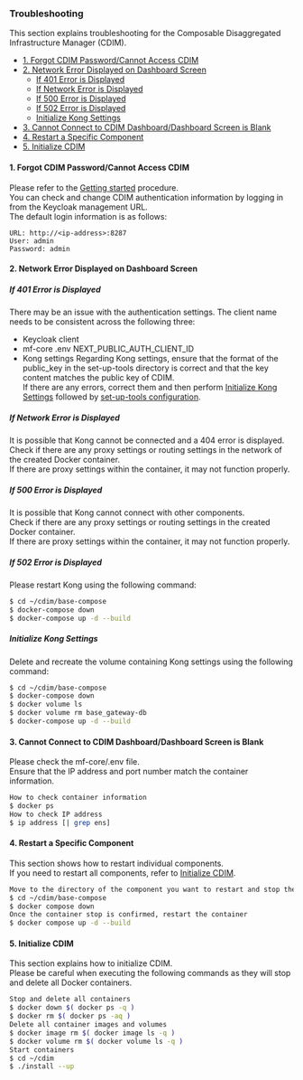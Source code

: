 ### Troubleshooting <!-- omit in toc -->
This section explains troubleshooting for the Composable Disaggregated Infrastructure Manager (CDIM).
- [1. Forgot CDIM Password/Cannot Access CDIM](#1-forgot-cdim-passwordcannot-access-cdim)
- [2. Network Error Displayed on Dashboard Screen](#2-network-error-displayed-on-dashboard-screen)
  - [If 401 Error is Displayed](#if-401-error-is-displayed)
  - [If Network Error is Displayed](#if-network-error-is-displayed)
  - [If 500 Error is Displayed](#if-500-error-is-displayed)
  - [If 502 Error is Displayed](#if-502-error-is-displayed)
  - [Initialize Kong Settings](#initialize-kong-settings)
- [3. Cannot Connect to CDIM Dashboard/Dashboard Screen is Blank](#3-cannot-connect-to-cdim-dashboarddashboard-screen-is-blank)
- [4. Restart a Specific Component](#4-restart-a-specific-component)
- [5. Initialize CDIM](#5-initialize-cdim)

#### 1. Forgot CDIM Password/Cannot Access CDIM
Please refer to the [Getting started](../../../../getting-started/en/setup/setup.md#2-frontend) procedure.  
You can check and change CDIM authentication information by logging in from the Keycloak management URL.  
The default login information is as follows:
```
URL: http://<ip-address>:8287
User: admin
Password: admin
```

#### 2. Network Error Displayed on Dashboard Screen

##### If 401 Error is Displayed
There may be an issue with the authentication settings. The client name needs to be consistent across the following three:
- Keycloak client
- mf-core .env NEXT_PUBLIC_AUTH_CLIENT_ID
- Kong settings 
Regarding Kong settings, ensure that the format of the public_key in the set-up-tools directory is correct and that the key content matches the public key of CDIM.  
If there are any errors, correct them and then perform [Initialize Kong Settings](#initialize-kong-settings) followed by [set-up-tools configuration](../../../../getting-started/en/setup/setup.md#12-initial-setup-for-gateway).

##### If Network Error is Displayed
It is possible that Kong cannot be connected and a 404 error is displayed.  
Check if there are any proxy settings or routing settings in the network of the created Docker container.  
If there are proxy settings within the container, it may not function properly.

##### If 500 Error is Displayed  
It is possible that Kong cannot connect with other components.  
Check if there are any proxy settings or routing settings in the created Docker container.  
If there are proxy settings within the container, it may not function properly.

##### If 502 Error is Displayed
Please restart Kong using the following command:
```sh
$ cd ~/cdim/base-compose
$ docker-compose down
$ docker-compose up -d --build
```

##### Initialize Kong Settings
Delete and recreate the volume containing Kong settings using the following command:

```sh
$ cd ~/cdim/base-compose
$ docker-compose down
$ docker volume ls
$ docker volume rm base_gateway-db
$ docker-compose up -d --build
```

#### 3. Cannot Connect to CDIM Dashboard/Dashboard Screen is Blank
Please check the mf-core/.env file.  
Ensure that the IP address and port number match the container information.  
```sh
How to check container information
$ docker ps
How to check IP address
$ ip address [| grep ens]
```

#### 4. Restart a Specific Component
This section shows how to restart individual components.  
If you need to restart all components, refer to [Initialize CDIM](#5-initialize-cdim).  
```sh
Move to the directory of the component you want to restart and stop the container
$ cd ~/cdim/base-compose
$ docker compose down
Once the container stop is confirmed, restart the container
$ docker compose up -d --build
```

#### 5. Initialize CDIM
This section explains how to initialize CDIM.  
Please be careful when executing the following commands as they will stop and delete all Docker containers.  
```sh
Stop and delete all containers
$ docker down $( docker ps -q )
$ docker rm $( docker ps -aq )
Delete all container images and volumes
$ docker image rm $( docker image ls -q )
$ docker volume rm $( docker volume ls -q )
Start containers
$ cd ~/cdim
$ ./install --up
```
